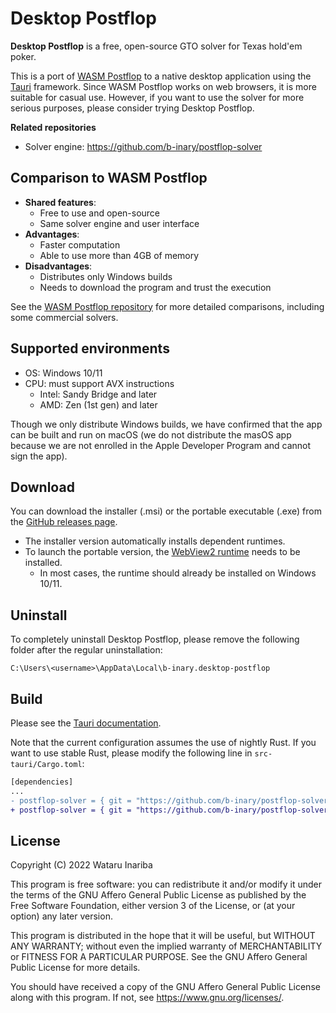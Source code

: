 # Desktop Postflop

**Desktop Postflop** is a free, open-source GTO solver for Texas hold'em poker.

This is a port of [WASM Postflop] to a native desktop application using the [Tauri] framework.
Since WASM Postflop works on web browsers, it is more suitable for casual use.
However, if you want to use the solver for more serious purposes, please consider trying Desktop Postflop.

[WASM Postflop]: https://github.com/b-inary/wasm-postflop
[Tauri]: https://tauri.app/

**Related repositories**
- Solver engine: https://github.com/b-inary/postflop-solver

## Comparison to WASM Postflop

- **Shared features**:
  - Free to use and open-source
  - Same solver engine and user interface
- **Advantages**:
  - Faster computation
  - Able to use more than 4GB of memory
- **Disadvantages**:
  - Distributes only Windows builds
  - Needs to download the program and trust the execution

See the [WASM Postflop repository] for more detailed comparisons, including some commercial solvers.

[WASM Postflop repository]: https://github.com/b-inary/wasm-postflop#comparison

## Supported environments

- OS: Windows 10/11
- CPU: must support AVX instructions
  - Intel: Sandy Bridge and later
  - AMD: Zen (1st gen) and later

Though we only distribute Windows builds, we have confirmed that the app can be built and run on macOS
(we do not distribute the masOS app because we are not enrolled in the Apple Developer Program and cannot sign the app).

## Download

You can download the installer (.msi) or the portable executable (.exe) from the [GitHub releases page].

[GitHub releases page]: https://github.com/b-inary/desktop-postflop/releases

- The installer version automatically installs dependent runtimes.
- To launch the portable version, the [WebView2 runtime] needs to be installed.
  - In most cases, the runtime should already be installed on Windows 10/11.

[WebView2 runtime]: https://developer.microsoft.com/en-us/microsoft-edge/webview2/#download-section

## Uninstall

To completely uninstall Desktop Postflop, please remove the following folder after the regular uninstallation:

```
C:\Users\<username>\AppData\Local\b-inary.desktop-postflop
```

## Build

Please see the [Tauri documentation].

Note that the current configuration assumes the use of nightly Rust.
If you want to use stable Rust, please modify the following line in `src-tauri/Cargo.toml`:

```diff
[dependencies]
...
- postflop-solver = { git = "https://github.com/b-inary/postflop-solver", features = ["custom-alloc"] }
+ postflop-solver = { git = "https://github.com/b-inary/postflop-solver" }
```

[Tauri documentation]: https://tauri.app/v1/guides/getting-started/prerequisites

## License

Copyright (C) 2022 Wataru Inariba

This program is free software: you can redistribute it and/or modify it under the terms of the GNU Affero General Public License as published by the Free Software Foundation, either version 3 of the License, or (at your option) any later version.

This program is distributed in the hope that it will be useful, but WITHOUT ANY WARRANTY; without even the implied warranty of MERCHANTABILITY or FITNESS FOR A PARTICULAR PURPOSE.  See the GNU Affero General Public License for more details.

You should have received a copy of the GNU Affero General Public License along with this program.  If not, see <https://www.gnu.org/licenses/>.
